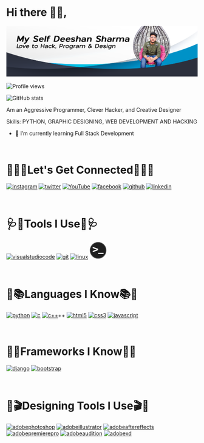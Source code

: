 
# Hi there 👋🏻, 

<img src="https://raw.githubusercontent.com/DeeshanSharma/DeeshanSharma/master/Banner.png" alt="Banner Image About Deeshan Sharma">

![Profile views](https://gpvc.arturio.dev/DeeshanSharma) 

![GitHub stats](https://github-readme-stats.vercel.app/api?username=DeeshanSharma&show_icons=true)

Am an Aggressive Programmer, Clever Hacker, and Creative Designer

Skills: PYTHON, GRAPHIC DESIGNING, WEB DEVELOPMENT AND HACKING

- 🌱 I’m currently learning Full Stack Development

<br />

# 🤘🏻🥳Let's Get Connected🥳🤘🏻
[<img src='https://cdn.jsdelivr.net/npm/simple-icons@3.0.1/icons/instagram.svg' alt='instagram' height='40'>](https://www.instagram.com/i_am___unknown__)
[<img src='https://cdn.jsdelivr.net/npm/simple-icons@3.0.1/icons/twitter.svg' alt='twitter' height='40'>](https://twitter.com/DeeshanSharma_)
[<img src='https://cdn.jsdelivr.net/npm/simple-icons@3.0.1/icons/youtube.svg' alt='YouTube' height='40'>](https://www.youtube.com/channel/UCOIAzotA-1iRStEJAuSxQvQ)
[<img src='https://cdn.jsdelivr.net/npm/simple-icons@3.0.1/icons/facebook.svg' alt='facebook' height='40'>](https://www.facebook.com/deeshan.sharma)
[<img src='https://cdn.jsdelivr.net/npm/simple-icons@3.0.1/icons/github.svg' alt='github' height='40'>](https://github.com/DeeshanSharma)
[<img src='https://cdn.jsdelivr.net/npm/simple-icons@3.0.1/icons/linkedin.svg' alt='linkedin' height='40'>](https://www.linkedin.com/in/deeshansharma)

<br />

# 🩺🔨Tools I Use🔨🩺
[<img src='https://cdn.jsdelivr.net/npm/simple-icons@3.0.1/icons/visualstudiocode.svg' alt='visualstudiocode' height='40'>](https://code.visualstudio.com)
[<img src='https://cdn.jsdelivr.net/npm/simple-icons@3.0.1/icons/git.svg' alt='git' height='40'>](https://git-scm.com)
[<img src='https://cdn.jsdelivr.net/npm/simple-icons@3.0.1/icons/linux.svg' alt='linux' height='40'>](https://www.kali.org)
[<img src="https://raw.githubusercontent.com/github/explore/80688e429a7d4ef2fca1e82350fe8e3517d3494d/topics/terminal/terminal.png" alt="Terminal" width="45px">](https://www.microsoft.com/en-us/p/windows-terminal/9n0dx20hk701)

<br />

# 📑📚Languages I Know📚📑
[<img src='https://cdn.jsdelivr.net/npm/simple-icons@3.0.1/icons/python.svg' alt='python' height='40'>](https://www.python.org)   [<img src='https://cdn.jsdelivr.net/npm/simple-icons@3.0.1/icons/c.svg' alt='c' height='40'>](C)  [<img src='https://cdn.jsdelivr.net/npm/simple-icons@3.0.1/icons/c.svg' alt='c++' height='40'>](C++)++   [<img src='https://cdn.jsdelivr.net/npm/simple-icons@3.0.1/icons/html5.svg' alt='html5' height='40'>](HTML)  [<img src='https://cdn.jsdelivr.net/npm/simple-icons@3.0.1/icons/css3.svg' alt='css3' height='40'>](CSS)  [<img src='https://cdn.jsdelivr.net/npm/simple-icons@3.0.1/icons/javascript.svg' alt='javascript' height='40'>](JavaScript)  

<br />

# 🔬🧩Frameworks I Know🧩🔬
[<img src='https://cdn.jsdelivr.net/npm/simple-icons@3.0.1/icons/django.svg' alt='django' height='40'>](https://www.djangoproject.com)  [<img src='https://cdn.jsdelivr.net/npm/simple-icons@3.0.1/icons/bootstrap.svg' alt='bootstrap' height='40'>](https://getbootstrap.com)  

<br />

# 📐🎬Designing Tools I Use🎬📐
[<img src='https://cdn.jsdelivr.net/npm/simple-icons@3.0.1/icons/adobephotoshop.svg' alt='adobephotoshop' height='40'>](https://www.adobe.com/in/products/photoshop.html)  [<img src='https://cdn.jsdelivr.net/npm/simple-icons@3.0.1/icons/adobeillustrator.svg' alt='adobeillustrator' height='40'>](https://www.adobe.com/in/products/illustrator.html)  [<img src='https://cdn.jsdelivr.net/npm/simple-icons@3.0.1/icons/adobeaftereffects.svg' alt='adobeaftereffects' height='40'>](https://www.adobe.com/in/products/aftereffects.html)  [<img src='https://cdn.jsdelivr.net/npm/simple-icons@3.0.1/icons/adobepremierepro.svg' alt='adobepremierepro' height='40'>](https://www.adobe.com/in/products/premiere.html)    [<img src='https://cdn.jsdelivr.net/npm/simple-icons@3.0.1/icons/adobeaudition.svg' alt='adobeaudition' height='40'>](https://www.adobe.com/in/products/audition.html)  [<img src='https://cdn.jsdelivr.net/npm/simple-icons@3.0.1/icons/adobexd.svg' alt='adobexd' height='40'>](https://www.adobe.com/in/products/xd.html)  
